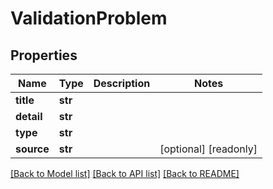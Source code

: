 # ValidationProblem


## Properties
Name | Type | Description | Notes
------------ | ------------- | ------------- | -------------
**title** | **str** |  | 
**detail** | **str** |  | 
**type** | **str** |  | 
**source** | **str** |  | [optional] [readonly] 

[[Back to Model list]](../README.md#documentation-for-models) [[Back to API list]](../README.md#documentation-for-api-endpoints) [[Back to README]](../README.md)


